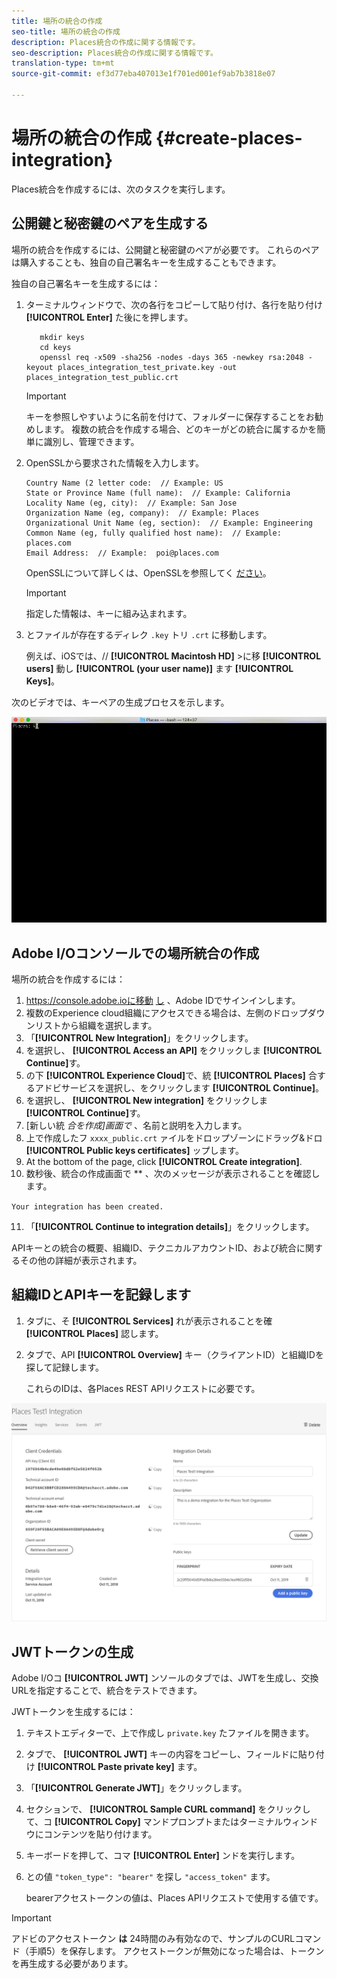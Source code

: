 ```yaml
---
title: 場所の統合の作成
seo-title: 場所の統合の作成
description: Places統合の作成に関する情報です。
seo-description: Places統合の作成に関する情報です。
translation-type: tm+mt
source-git-commit: ef3d77eba407013e1f701ed001ef9ab7b3818e07

---
```



# 場所の統合の作成 {#create-places-integration}

Places統合を作成するには、次のタスクを実行します。

## 公開鍵と秘密鍵のペアを生成する

場所の統合を作成するには、公開鍵と秘密鍵のペアが必要です。 これらのペアは購入することも、独自の自己署名キーを生成することもできます。

独自の自己署名キーを生成するには：

1. ターミナルウィンドウで、次の各行をコピーして貼り付け、各行を貼り付け **[!UICONTROL Enter]** た後にを押します。

   ```text
      mkdir keys
      cd keys
      openssl req -x509 -sha256 -nodes -days 365 -newkey rsa:2048 -keyout places_integration_test_private.key -out    places_integration_test_public.crt
   ```

   >[!IMPORTANT]
   >
   >キーを参照しやすいように名前を付けて、フォルダーに保存することをお勧めします。 複数の統合を作成する場合、どのキーがどの統合に属するかを簡単に識別し、管理できます。

2. OpenSSLから要求された情報を入力します。

   ```text
   Country Name (2 letter code:  // Example: US
   State or Province Name (full name):  // Example: California
   Locality Name (eg, city):  // Example: San Jose
   Organization Name (eg, company):  // Example: Places
   Organizational Unit Name (eg, section):  // Example: Engineering
   Common Name (eg, fully qualified host name):  // Example: places.com
   Email Address:  // Example:  poi@places.com
   ```

   OpenSSLについて詳しくは、OpenSSLを参照してく [ださい](https://www.openssl.org/)。

   >[!IMPORTANT]
   >
   >指定した情報は、キーに組み込まれます。

3. とファイルが存在するディレク `.key` トリ `.crt` に移動します。

   例えば、iOSでは、// **[!UICONTROL Macintosh HD]** &gt;に移 **[!UICONTROL users]** 動し **[!UICONTROL (your user name)]** ます **[!UICONTROL Keys]**。

次のビデオでは、キーペアの生成プロセスを示します。

![](/help/assets/places_integration_video.gif)

## Adobe I/Oコンソールでの場所統合の作成

場所の統合を作成するには：

1. https://console.adobe.ioに移動 [し](https://console.adobe.io) 、Adobe IDでサインインします。
2. 複数のExperience cloud組織にアクセスできる場合は、左側のドロップダウンリストから組織を選択します。
3. 「**[!UICONTROL New Integration]**」をクリックします。
4. を選択し、 **[!UICONTROL Access an API]** をクリックしま **[!UICONTROL Continue]**&#x200B;す。
5. の下 **[!UICONTROL Experience Cloud]**&#x200B;で、統 **[!UICONTROL Places]** 合するアドビサービスを選択し、をクリックします **[!UICONTROL Continue]**。
6. を選択し、 **[!UICONTROL New integration]** をクリックしま **[!UICONTROL Continue]**&#x200B;す。
7. [新しい統 *合を作成]画面で* 、名前と説明を入力します。
8. 上で作成したフ `xxxx_public.crt` ァイルをドロップゾーンにドラッグ&amp;ドロ **[!UICONTROL Public keys certificates]** ップします。
9. At the bottom of the page, click **[!UICONTROL Create integration]**.
10. 数秒後、統合の作成画面で ** 、次のメッセージが表示されることを確認します。

   `Your integration has been created.`

11. 「**[!UICONTROL Continue to integration details]**」をクリックします。

   APIキーとの統合の概要、組織ID、テクニカルアカウントID、および統合に関するその他の詳細が表示されます。

## 組織IDとAPIキーを記録します

1. タブに、そ **[!UICONTROL Services]** れが表示されることを確 **[!UICONTROL Places]** 認します。
2. タブで、API **[!UICONTROL Overview]** キー（クライアントID）と組織IDを探して記録します。

   これらのIDは、各Places REST APIリクエストに必要です。

![](/help/assets/places_orgid_api-key.png)

## JWTトークンの生成

Adobe I/Oコ **[!UICONTROL JWT]** ンソールのタブでは、JWTを生成し、交換URLを指定することで、統合をテストできます。

JWTトークンを生成するには：

1. テキストエディターで、上で作成し `private.key` たファイルを開きます。
2. タブで、 **[!UICONTROL JWT]** キーの内容をコピーし、フィールドに貼り付け **[!UICONTROL Paste private key]** ます。
3. 「**[!UICONTROL Generate JWT]**」をクリックします。
4. セクションで、 **[!UICONTROL Sample CURL command]** をクリックして、コ **[!UICONTROL Copy]** マンドプロンプトまたはターミナルウィンドウにコンテンツを貼り付けます。
5. キーボードを押して、コマ **[!UICONTROL Enter]** ンドを実行します。
6. との値 `"token_type": "bearer"` を探し `"access_token"` ます。

   bearerアクセストークンの値は、Places APIリクエストで使用する値です。

>[!IMPORTANT]
>
>アドビのアクセストークン **は** 24時間のみ有効なので、サンプルのCURLコマンド（手順5）を保存します。 アクセストークンが無効になった場合は、トークンを再生成する必要があります。

